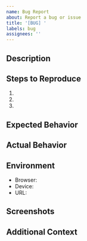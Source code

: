```yaml
---
name: Bug Report
about: Report a bug or issue
title: '[BUG] '
labels: bug
assignees: ''
---
```


## Description
<!-- A clear description of the bug -->

## Steps to Reproduce
1.
2.
3.

## Expected Behavior
<!-- What should happen -->

## Actual Behavior
<!-- What actually happens -->

## Environment
- Browser:
- Device:
- URL:

## Screenshots
<!-- If applicable, add screenshots -->

## Additional Context
<!-- Any other relevant information -->
